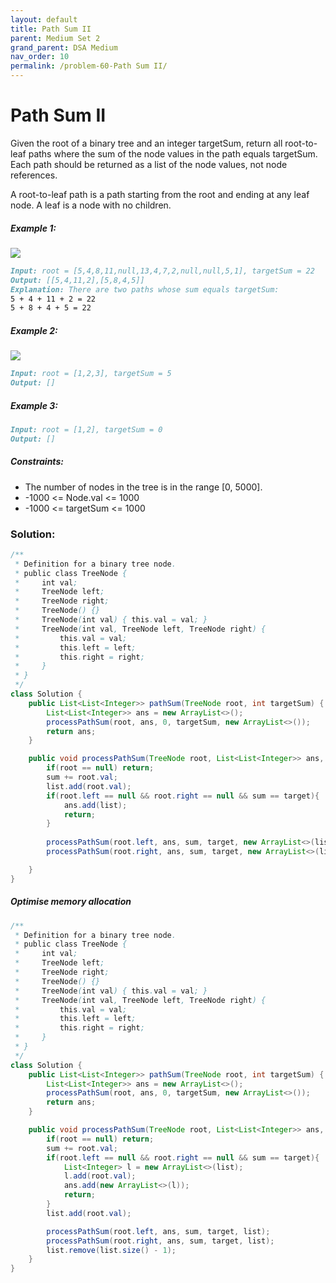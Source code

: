 ```yaml
---
layout: default
title: Path Sum II
parent: Medium Set 2
grand_parent: DSA Medium
nav_order: 10
permalink: /problem-60-Path Sum II/
---
```

# Path Sum II
Given the root of a binary tree and an integer targetSum, return all root-to-leaf paths where the sum of the node values in the path equals targetSum. Each path should be returned as a list of the node values, not node references.

A root-to-leaf path is a path starting from the root and ending at any leaf node. A leaf is a node with no children.

##### Example 1:
![](../../assets/images/ds/pathsumii1.jpeg)

```markdown
Input: root = [5,4,8,11,null,13,4,7,2,null,null,5,1], targetSum = 22
Output: [[5,4,11,2],[5,8,4,5]]
Explanation: There are two paths whose sum equals targetSum:
5 + 4 + 11 + 2 = 22
5 + 8 + 4 + 5 = 22
```
##### Example 2:
![](../../assets/images/ds/pathsum2222.jpeg)

```markdown
Input: root = [1,2,3], targetSum = 5
Output: []
```
##### Example 3:
```markdown
Input: root = [1,2], targetSum = 0
Output: []
```
##### Constraints:
* The number of nodes in the tree is in the range [0, 5000].
* -1000 <= Node.val <= 1000
* -1000 <= targetSum <= 1000

### Solution:
```java
/**
 * Definition for a binary tree node.
 * public class TreeNode {
 *     int val;
 *     TreeNode left;
 *     TreeNode right;
 *     TreeNode() {}
 *     TreeNode(int val) { this.val = val; }
 *     TreeNode(int val, TreeNode left, TreeNode right) {
 *         this.val = val;
 *         this.left = left;
 *         this.right = right;
 *     }
 * }
 */
class Solution {
    public List<List<Integer>> pathSum(TreeNode root, int targetSum) {
        List<List<Integer>> ans = new ArrayList<>();
        processPathSum(root, ans, 0, targetSum, new ArrayList<>());
        return ans;
    }

    public void processPathSum(TreeNode root, List<List<Integer>> ans, int sum, int target, List<Integer> list){
        if(root == null) return;
        sum += root.val;
        list.add(root.val);
        if(root.left == null && root.right == null && sum == target){
            ans.add(list);
            return;
        }
        
        processPathSum(root.left, ans, sum, target, new ArrayList<>(list));
        processPathSum(root.right, ans, sum, target, new ArrayList<>(list));

    }
}
```
##### Optimise memory allocation 
```java
/**
 * Definition for a binary tree node.
 * public class TreeNode {
 *     int val;
 *     TreeNode left;
 *     TreeNode right;
 *     TreeNode() {}
 *     TreeNode(int val) { this.val = val; }
 *     TreeNode(int val, TreeNode left, TreeNode right) {
 *         this.val = val;
 *         this.left = left;
 *         this.right = right;
 *     }
 * }
 */
class Solution {
    public List<List<Integer>> pathSum(TreeNode root, int targetSum) {
        List<List<Integer>> ans = new ArrayList<>();
        processPathSum(root, ans, 0, targetSum, new ArrayList<>());
        return ans;
    }

    public void processPathSum(TreeNode root, List<List<Integer>> ans, int sum, int target, List<Integer> list){
        if(root == null) return;
        sum += root.val;
        if(root.left == null && root.right == null && sum == target){
            List<Integer> l = new ArrayList<>(list);
            l.add(root.val);
            ans.add(new ArrayList<>(l));
            return;
        }
        list.add(root.val);

        processPathSum(root.left, ans, sum, target, list);
        processPathSum(root.right, ans, sum, target, list);
        list.remove(list.size() - 1);
    }
}
```